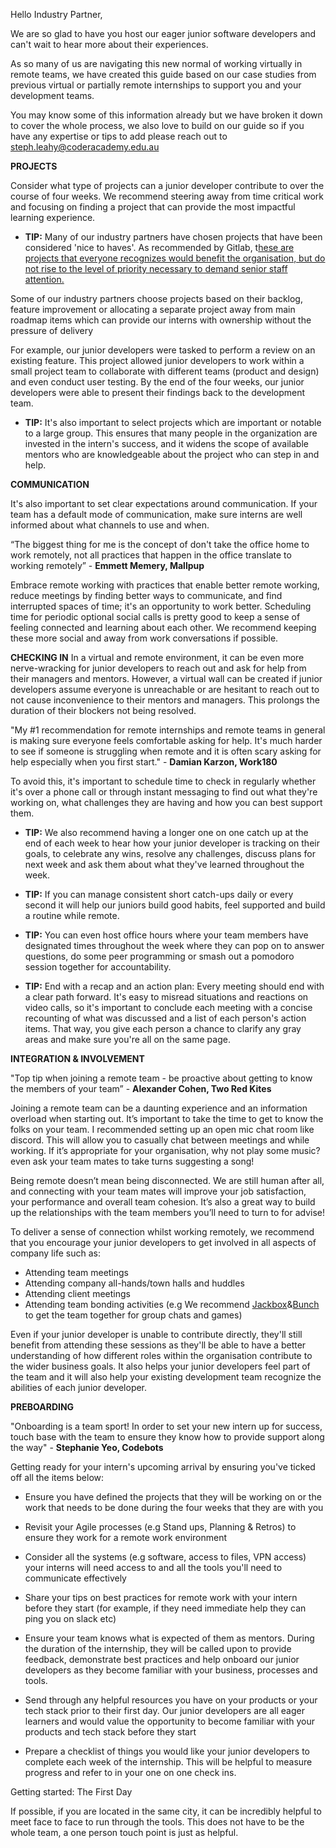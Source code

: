 Hello Industry Partner,

We are so glad to have you host our eager junior software developers and can&#39;t wait to hear more about their experiences.

As so many of us are navigating this new normal of working virtually in remote teams, we have created this guide based on our case studies from previous virtual or partially remote internships to support you and your development teams.

 You may know some of this information already but we have broken it down to cover the whole process, we also love to build on our guide so if you have any expertise or tips to add please reach out to steph.leahy@coderacademy.edu.au

**PROJECTS**

Consider what type of projects can a junior developer contribute to over the course of four weeks. We recommend steering away from time critical work and focusing on finding a project that can provide the most impactful learning experience.

- **TIP:** Many of our industry partners have chosen projects that have been considered &#39;nice to haves&#39;. As recommended by Gitlab, t[hese are projects that everyone recognizes would benefit the organisation, but do not rise to the level of priority necessary to demand senior staff attention.](https://about.gitlab.com/company/culture/all-remote/internship/)

Some of our industry partners choose projects based on their backlog, feature improvement or allocating a separate project away from main roadmap items which can provide our interns with ownership without the pressure of delivery

For example, our junior developers were tasked to perform a review on an existing feature. This project allowed junior developers to work within a small project team to collaborate with different teams (product and design) and even conduct user testing. By the end of the four weeks, our junior developers were able to present their findings back to the development team.

- **TIP:** It&#39;s also important to select projects which are important or notable to a large group. This ensures that many people in the organization are invested in the intern&#39;s success, and it widens the scope of available mentors who are knowledgeable about the project who can step in and help.

**COMMUNICATION**

It&#39;s also important to set clear expectations around communication. If your team has a default mode of communication, make sure interns are well informed about what channels to use and when.

“The biggest thing for me is the concept of don't take the office home to work remotely, not all practices that happen in the office translate to working remotely” - **Emmett Memery, Mallpup**

Embrace remote working with practices that enable better remote working, reduce meetings by finding better ways to communicate, and find interrupted spaces of time; it's an opportunity to work better.
Scheduling time for periodic optional social calls is pretty good to keep a sense of feeling connected and learning about each other. We recommend keeping these more social and away from work conversations if possible.


**CHECKING IN**
In a virtual and remote environment, it can be even more nerve-wracking for junior developers to reach out and ask for help from their managers and mentors. However, a virtual wall can be created if junior developers assume everyone is unreachable or are hesitant to reach out to not cause inconvenience to their mentors and managers. This prolongs the duration of their blockers not being resolved.

"My #1 recommendation for remote internships and remote teams in general is making sure everyone feels comfortable asking for help. It's much harder to see if someone is struggling when remote and it is often scary asking for help especially when you first start." - **Damian Karzon, Work180**

 To avoid this, it&#39;s important to schedule time to check in regularly whether it&#39;s over a phone call or through instant messaging to find out what they&#39;re working on, what challenges they are having and how you can best support them.

- **TIP:** We also recommend having a longer one on one catch up at the end of each week to hear how your junior developer is tracking on their goals, to celebrate any wins, resolve any challenges, discuss plans for next week and ask them about what they&#39;ve learned throughout the week.

- **TIP:** If you can manage consistent short catch-ups daily or every second it will help our juniors build good habits, feel supported and build a routine while remote.

- **TIP:** You can even host office hours where your team members have designated times throughout the week where they can pop on to answer questions, do some peer programming or smash out a pomodoro session together for accountability.

- **TIP:** End with a recap and an action plan: Every meeting should end with a clear path forward. It&#39;s easy to misread situations and reactions on video calls, so it&#39;s important to conclude each meeting with a concise recounting of what was discussed and a list of each person&#39;s action items. That way, you give each person a chance to clarify any gray areas and make sure you&#39;re all on the same page.

**INTEGRATION &amp; INVOLVEMENT**

"Top tip when joining a remote team - be proactive about getting to know the members of your team” - **Alexander Cohen, Two Red Kites**
 
Joining a remote team can be a daunting experience and an information overload when starting out. It’s important to take the time to get to know the folks on your team. I recommended setting up an open mic chat room like discord. This will allow you to casually chat between meetings and while working. If it’s appropriate for your organisation, why not play some music? even ask your team mates to take turns suggesting a song! 
 
Being remote doesn’t mean being disconnected. We are still human after all, and connecting with your team mates will improve your job satisfaction, your performance and overall team cohesion. It’s also a great way to build up the relationships with the team members you’ll need to turn to for advise! 

To deliver a sense of connection whilst working remotely, we recommend that you encourage your junior developers to get involved in all aspects of company life such as:

- Attending team meetings
- Attending company all-hands/town halls and huddles
- Attending client meetings
- Attending team bonding activities (e.g We recommend [Jackbox](https://www.jackboxgames.com/)&amp;[Bunch](https://bunch.live/) to get the team together for group chats and games)


Even if your junior developer is unable to contribute directly, they&#39;ll still benefit from attending these sessions as they&#39;ll be able to have a better understanding of how different roles within the organisation contribute to the wider business goals. It also helps your junior developers feel part of the team and it will also help your existing development team recognize the abilities of each junior developer.

**PREBOARDING**

"Onboarding is a team sport! In order to set your new intern up for success, touch base with the team to ensure they know how to provide support along the way" - **Stephanie Yeo, Codebots**


 Getting ready for your intern&#39;s upcoming arrival by ensuring you&#39;ve ticked off all the items below:

- Ensure you have defined the projects that they will be working on or the work that needs to be done during the four weeks that they are with you

- Revisit your Agile processes (e.g Stand ups, Planning &amp; Retros) to ensure they work for a remote work environment
- Consider all the systems (e.g software, access to files, VPN access) your interns will need access to and all the tools you&#39;ll need to communicate effectively
- Share your tips on best practices for remote work with your intern before they start (for example, if they need immediate help they can ping you on slack etc)
- Ensure your team knows what is expected of them as mentors. During the duration of the internship, they will be called upon to provide feedback, demonstrate best practices and help onboard our junior developers as they become familiar with your business, processes and tools.
- Send through any helpful resources you have on your products or your tech stack prior to their first day. Our junior developers are all eager learners and would value the opportunity to become familiar with your products and tech stack before they start
- Prepare a checklist of things you would like your junior developers to complete each week of the internship. This will be helpful to measure progress and refer to in your one on one check ins.

Getting started: The First Day

If possible, if you are located in the same city, it can be incredibly helpful to meet face to face to run through the tools. This does not have to be the whole team, a one person touch point is just as helpful.

